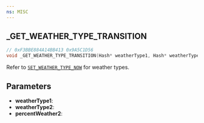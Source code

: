 ```yaml
---
ns: MISC
---
```

## _GET_WEATHER_TYPE_TRANSITION

```c
// 0xF3BBE884A14BB413 0x9A5C1D56
void _GET_WEATHER_TYPE_TRANSITION(Hash* weatherType1, Hash* weatherType2, float* percentWeather2);
```

Refer to [`SET_WEATHER_TYPE_NOW`](#_0x29B487C359E19889) for weather types.

## Parameters
* **weatherType1**: 
* **weatherType2**: 
* **percentWeather2**: 

